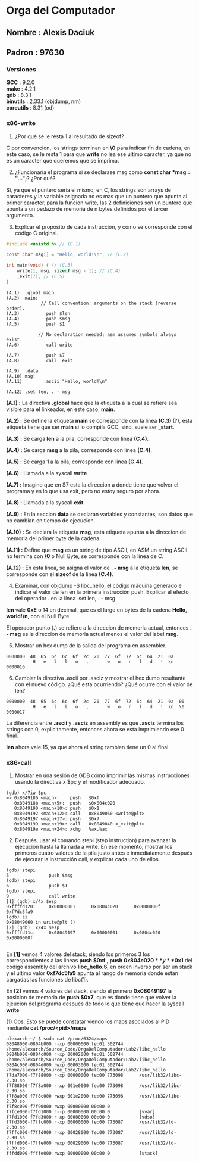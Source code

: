 # Orga del Computador

## Nombre : Alexis Daciuk
## Padron : 97630

### Versiones
**GCC** : 9.2.0  
**make** : 4.2.1  
**gdb** : 8.3.1  
**binutils** : 2.33.1 (objdump, nm)  
**coreutils** : 8.31 (od)



### x86-write

1) ¿Por qué se le resta 1 al resultado de sizeof?

C por convencion, los strings terminan en **\0** para indicar fin de cadena, en este caso, se le resta 1 para que **write** no lea ese ultimo caracter, ya que no es un caracter que queremos que se imprima.

2) ¿Funcionaría el programa si se declarase msg como **const char *msg = "...";**? ¿Por qué?

Si, ya que el puntero seria el mismo, en C, los strings son arrays de caracteres y la variable asignada no es mas que un puntero que apunta al primer caracter, para la funcion write, las 2 definiciones son un puntero que apunta a un pedazo de memoria de n bytes definidos por el tercer argumento.


3) Explicar el propósito de cada instrucción, y cómo se corresponde con el código C original.

```C
#include <unistd.h> // (C.1)

const char msg[] = "Hello, world!\n"; // (C.2)

int main(void) { // (C.3)
    write(1, msg, sizeof msg - 1); // (C.4)
    _exit(7); // (C.5)
}
```

```
(A.1)  .globl main
(A.2)  main:
             // Call convention: arguments on the stack (reverse order).
(A.3)          push $len
(A.4)          push $msg
(A.5)          push $1

            // No declaration needed; asm assumes symbols always exist.
(A.6)          call write

(A.7)          push $7
(A.8)          call _exit

(A.9)  .data
(A.10) msg:
(A.11)        .ascii "Hello, world!\n"

(A.12) .set len, . - msg
```

**(A.1) :** La directiva **.global** hace que la etiqueta a la cual se refiere sea visible para el linkeador, en este caso, **main**.

**(A.2) :** Se define la etiqueta **main** se corresponde con la linea **(C.3)** (?), esta etiqueta tiene que ser **main** si lo compila GCC, sino, suele ser **_start**.

**(A.3) :** Se carga **len** a la pila, corresponde con linea **(C.4)**.

**(A.4) :** Se carga **msg** a la pila, corresponde con linea **(C.4)**.

**(A.5) :** Se carga **1** a la pila, corresponde con linea **(C.4)**.

**(A.6) :** Llamada a la syscall **write**

**(A.7) :** Imagino que en $7 esta la direccion a donde tiene que volver el programa y es lo que usa exit, pero no estoy seguro por ahora.

**(A.8) :** Llamada a la syscall **exit**.

**(A.9) :** En la seccion **data** se declaran variables y constantes, son datos que no cambian en tiempo de ejecucion.

**(A.10) :** Se declara la etiqueta **msg**, esta etiqueta apunta a la direccion de memoria del primer byte de la cadena.

**(A.11) :** Define que **msg** es un string de tipo ASCII, en ASM un string ASCII no termina con **\0** o Null Byte, se corresponde con la linea de C.

**(A.12) :** En esta linea, se asigna el valor de **. - msg** a la etiqueta **len**, se corresponde con el **sizeof** de la linea **(C.4)**.



4) Examinar, con objdump -S libc_hello, el código máquina generado e indicar el valor de len en la primera instrucción push. Explicar el efecto del operador . en la línea .set len, . - msg

**len** vale **0xE** o 14 en decimal, que es el largo en bytes de la cadena **Hello, world!\n**, con el Null Byte.

El operador punto (**.**) se refiere a la direccion de memoria actual, entonces **. - msg** es la direccion de memoria actual menos el valor del label **msg**.

5) Mostrar un hex dump de la salida del programa en assembler.

```
0000000  48  65  6c  6c  6f  2c  20  77  6f  72  6c  64  21  0a
          H   e   l   l   o   ,       w   o   r   l   d   !  \n
0000016
```

6) Cambiar la directiva .ascii por .asciz y mostrar el hex dump resultante con el nuevo código. ¿Qué está ocurriendo? ¿Qué ocurre con el valor de len?

```
0000000  48  65  6c  6c  6f  2c  20  77  6f  72  6c  64  21  0a  00
          H   e   l   l   o   ,       w   o   r   l   d   !  \n  \0
0000017
```

La diferencia entre **.ascii** y **.asciz** en assembly es que **.asciz** termina los strings con 0, explicitamente, entonces ahora se esta imprimiendo ese 0 final.

**len** ahora vale 15, ya que ahora el string tambien tiene un 0 al final.

### x86-call

1) Mostrar en una sesión de GDB cómo imprimir las mismas instrucciones usando la directiva x $pc y el modificador adecuado.

```
(gdb) x/7iw $pc
=> 0x8049186 <main>:    push   $0xf
   0x804918b <main+5>:  push   $0x804c020
   0x8049190 <main+10>: push   $0x1
   0x8049192 <main+12>: call   0x8049060 <write@plt>
   0x8049197 <main+17>: push   $0x7
   0x8049199 <main+19>: call   0x8049040 <_exit@plt>
   0x804919e <main+24>: xchg   %ax,%ax
```


2)  Después, usar el comando stepi (step instruction) para avanzar la ejecución hasta la llamada a write. En ese momento, mostrar los primeros cuatro valores de la pila justo antes e inmediatamente después de ejecutar la instrucción call, y explicar cada uno de ellos.

```
(gdb) stepi
5               push $msg
(gdb) stepi
6               push $1
(gdb) stepi
9               call write
[1] (gdb) x/4x $esp
0xffffd120:     0x00000001      0x0804c020      0x0000000f      0xf7dc5fa9
(gdb) si
0x08049060 in write@plt ()
[2] (gdb)  x/4x $esp
0xffffd11c:     0x08049197      0x00000001      0x0804c020      0x0000000f


```

En **[1]** vemos 4 valores del stack, siendo los primeros 3 los correspondientes a las lineas **push   $0xf** , **push   $0x804c020** y **$0x1** del codigo assembly del archivo **libc_hello.S**, en orden inverso por ser un stack y el ultimo valor **0xf7dc5fa9** apunta al rango de memoria donde estan cargadas las funciones de libc(1).

En **[2]** vemos 4 valores del stack, siendo el primero **0x08049197** la posicion de memoria de **push   $0x7**, que es donde tiene que volver la ejeucion del programa despues de todo lo que tiene que hacer la syscall **write**

(1) Obs: Esto se puede constatar viendo los maps asociados al PID mediante **cat /proc/\<pid\>/maps**

```
alexarch:~/ $ sudo cat /proc/6324/maps                            
08048000-0804b000 r-xp 00000000 fe:01 502744      /home/alexarch/Source_Code/OrgaDelComputador/Lab2/libc_hello
0804b000-0804c000 r-xp 00002000 fe:01 502744      /home/alexarch/Source_Code/OrgaDelComputador/Lab2/libc_hello
0804c000-0804d000 rwxp 00003000 fe:01 502744      /home/alexarch/Source_Code/OrgaDelComputador/Lab2/libc_hello
f7da7000-f7f88000 r-xp 00000000 fe:00 773098      /usr/lib32/libc-2.30.so
f7f88000-f7f8a000 r-xp 001e0000 fe:00 773098      /usr/lib32/libc-2.30.so
f7f8a000-f7f8c000 rwxp 001e2000 fe:00 773098      /usr/lib32/libc-2.30.so
f7f8c000-f7f90000 rwxp 00000000 00:00 0
f7fce000-f7fd1000 r--p 00000000 00:00 0           [vvar]
f7fd1000-f7fd3000 r-xp 00000000 00:00 0           [vdso]
f7fd3000-f7ffc000 r-xp 00000000 fe:00 773087      /usr/lib32/ld-2.30.so
f7ffc000-f7ffd000 r-xp 00028000 fe:00 773087      /usr/lib32/ld-2.30.so
f7ffd000-f7ffe000 rwxp 00029000 fe:00 773087      /usr/lib32/ld-2.30.so
fffdd000-ffffe000 rwxp 00000000 00:00 0           [stack]
```
